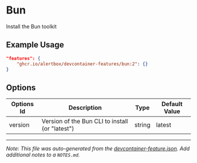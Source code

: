 
# Bun

Install the Bun toolkit

## Example Usage

```json
"features": {
    "ghcr.io/alertbox/devcontainer-features/bun:2": {}
}
```

## Options

| Options Id | Description | Type | Default Value |
|-----|-----|-----|-----|
| version | Version of the Bun CLI to install (or "latest") | string | latest |

---

_Note: This file was auto-generated from the [devcontainer-feature.json](https://github.com/alertbox/devcontainer-features/blob/main/src/bun/devcontainer-feature.json).  Add additional notes to a `NOTES.md`._
